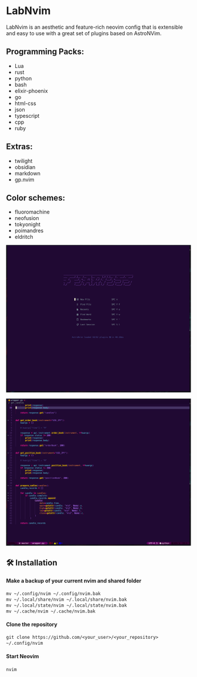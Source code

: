 # LabNvim

LabNvim is an aesthetic and feature-rich neovim config that is extensible and easy to use with a great set of plugins based on AstroNVim.

## Programming Packs:

* Lua
* rust
* python
* bash
* elixir-phoenix
* go
* html-css
* json
* typescript
* cpp
* ruby

## Extras:

* twilight
* obsidian
* markdown
* gp.nvim

## Color schemes:

* fluoromachine
* neofusion
* tokyonight
* poimandres
* eldritch

![labnvim start](https://github.com/fearless-spider/LabNvim/blob/master/labnvim_start.png?raw=true)

![labnvim start](https://github.com/fearless-spider/LabNvim/blob/master/labnvim_code.png?raw=true)

## 🛠️ Installation

#### Make a backup of your current nvim and shared folder

```shell
mv ~/.config/nvim ~/.config/nvim.bak
mv ~/.local/share/nvim ~/.local/share/nvim.bak
mv ~/.local/state/nvim ~/.local/state/nvim.bak
mv ~/.cache/nvim ~/.cache/nvim.bak
```

#### Clone the repository

```shell
git clone https://github.com/<your_user>/<your_repository> ~/.config/nvim
```

#### Start Neovim

```shell
nvim
```
